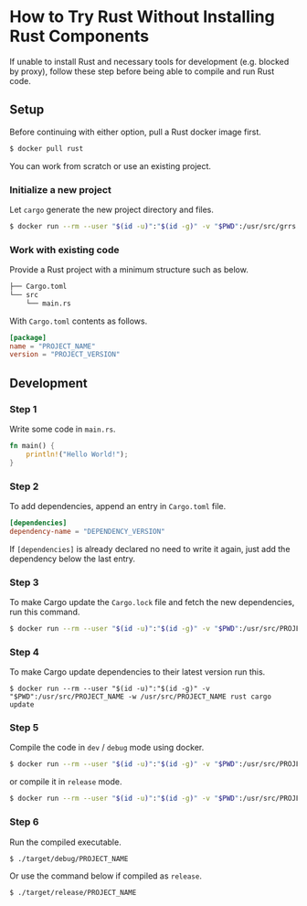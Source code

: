 # How to Try Rust Without Installing Rust Components

If unable to install Rust and necessary tools for development (e.g. blocked by proxy), follow these step before being able to compile and run Rust code.

## Setup

Before continuing with either option, pull a Rust docker image first.

```bash
$ docker pull rust
```

You can work from scratch or use an existing project.

### Initialize a new project

Let `cargo` generate the new project directory and files.

```bash
$ docker run --rm --user "$(id -u)":"$(id -g)" -v "$PWD":/usr/src/grrs -w /usr/src/grrs rust cargo new PROJECT_NAME
```

### Work with existing code

Provide a Rust project with a minimum structure such as below.

```bash
├── Cargo.toml
└── src
    └── main.rs
```

With `Cargo.toml` contents as follows.

```toml
[package]
name = "PROJECT_NAME"
version = "PROJECT_VERSION"
```

## Development

### Step 1

Write some code in `main.rs`.

```rust
fn main() {
    println!("Hello World!");
}
```

### Step 2

To add dependencies, append an entry in `Cargo.toml` file.

```toml
[dependencies]
dependency-name = "DEPENDENCY_VERSION"
```

If `[dependencies]` is already declared no need to write it again, just add the dependency below the last entry.

### Step 3

To make Cargo update the `Cargo.lock` file and fetch the new dependencies, run this command.

```bash
$ docker run --rm --user "$(id -u)":"$(id -g)" -v "$PWD":/usr/src/PROJECT_NAME -w /usr/src/PROJECT_NAME rust cargo build
```

### Step 4

To make Cargo update dependencies to their latest version run this.

```
$ docker run --rm --user "$(id -u)":"$(id -g)" -v "$PWD":/usr/src/PROJECT_NAME -w /usr/src/PROJECT_NAME rust cargo update
```

### Step 5

Compile the code in `dev` / `debug` mode using docker.

```bash
$ docker run --rm --user "$(id -u)":"$(id -g)" -v "$PWD":/usr/src/PROJECT_NAME -w /usr/src/PROJECT_NAME rust cargo build
```

or compile it in `release` mode.

```bash
$ docker run --rm --user "$(id -u)":"$(id -g)" -v "$PWD":/usr/src/PROJECT_NAMEt -w /usr/src/PROJECT_NAME rust cargo build --release
```

### Step 6

Run the compiled executable.

```bash
$ ./target/debug/PROJECT_NAME
```

Or use the command below if compiled as `release`.

```bash
$ ./target/release/PROJECT_NAME
```
